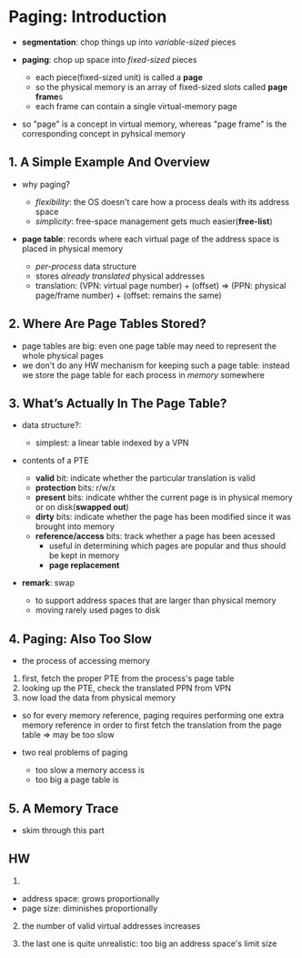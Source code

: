 # Paging: Introduction
- **segmentation**: chop things up into *variable-sized* pieces
- **paging**: chop up space into *fixed-sized* pieces
  - each piece(fixed-sized unit) is called a **page**
  - so the physical memory is an array of fixed-sized slots called **page frame**s
  - each frame can contain a single virtual-memory page

- so "page" is a concept in virtual memory, whereas "page frame" is the corresponding concept in pyhsical memory

## 1. A Simple Example And Overview
- why paging?
  - *flexibility*: the OS doesn't care how a process deals with its address space
  - *simplicity*: free-space management gets much easier(**free-list**)

- **page table**: records where each virtual page of the address space is placed in physical memory
  - *per-process* data structure
  - stores *already translated* physical addresses
  - translation: (VPN: virtual page number) + (offset) => (PPN: physical page/frame number) + (offset: remains the same)

## 2. Where Are Page Tables Stored?
- page tables are big: even one page table may need to represent the whole physical pages
- we don't do any HW mechanism for keeping such a page table: instead we store the page table for each process
in *memory* somewhere

## 3. What’s Actually In The Page Table?
- data structure?:  
  - simplest: a linear table indexed by a VPN

- contents of a PTE
  - **valid** bit: indicate whether the particular translation is valid
  - **protection** bits: r/w/x
  - **present** bits: indicate whther the current page is in physical memory or on disk(**swapped out**)
  - **dirty** bits: indicate whether the page has been modified since it was brought into memory
  - **reference/access** bits: track whether a page has been acessed
    - useful in determining which pages are popular and thus should be kept in memory
    - **page replacement**

- **remark**: swap
  - to support address spaces that are larger than physical memory
  - moving rarely used pages to disk

## 4. Paging: Also Too Slow
- the process of accessing memory
1. first, fetch the proper PTE from the process's page table
2. looking up the PTE, check the translated PPN from VPN
3. now load the data from physical memory

- so for every memory reference, paging requires performing one extra memory reference in order to
first fetch the translation from the page table => may be too slow

- two real problems of paging
  - too slow a memory access is
  - too big a page table is

## 5. A Memory Trace
- skim through this part

## HW
1. 
- address space: grows proportionally
- page size: diminishes proportionally

2. the number of valid virtual addresses increases

3. the last one is quite unrealistic: too big an address space's limit size
